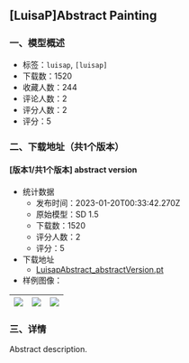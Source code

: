 ## [LuisaP]Abstract Painting
### 一、模型概述

- 标签：`luisap`, `[luisap]`
- 下载数：1520
- 收藏人数：244
- 评论人数：2
- 评分人数：2
- 评分：5

### 二、下载地址（共1个版本）

#### [版本1/共1个版本] abstract version

- 统计数据
  - 发布时间：2023-01-20T00:33:42.270Z
  - 原始模型：SD 1.5
  - 下载数：1520
  - 评分人数：2
  - 评分：5
- 下载地址
  - [LuisapAbstract_abstractVersion.pt](https://civitai.com/api/download/models/5579)
- 样例图像：

| <img src="https://image.civitai.com/xG1nkqKTMzGDvpLrqFT7WA/77cdaff8-1b1d-4cf5-c37c-a31871cd4300/width=450/44675.jpeg" /> | <img src="https://image.civitai.com/xG1nkqKTMzGDvpLrqFT7WA/a1b6bb2e-d4f9-46d2-7198-167da81a9600/width=450/44677.jpeg" /> | <img src="https://image.civitai.com/xG1nkqKTMzGDvpLrqFT7WA/4f2b9e55-532f-4651-2915-fd4cf5f34c00/width=450/44676.jpeg" /> |
| ---- | ---- | ---- |


### 三、详情
<p>Abstract description.</p>
